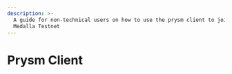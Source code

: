 ```yaml
---
description: >-
  A guide for non-technical users on how to use the prysm client to join the
  Medalla Testnet
---
```


# Prysm Client

